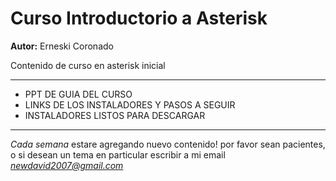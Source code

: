 # Curso Introductorio a Asterisk
**Autor:** Erneski Coronado

Contenido de curso en asterisk inicial

------------------------
- PPT DE GUIA DEL CURSO
- LINKS DE LOS INSTALADORES Y PASOS A SEGUIR
- INSTALADORES LISTOS PARA DESCARGAR

------------------------
*Cada semana* estare agregando nuevo contenido! por favor sean pacientes, o si desean un tema en particular escribir a mi email
*newdavid2007@gmail.com*
